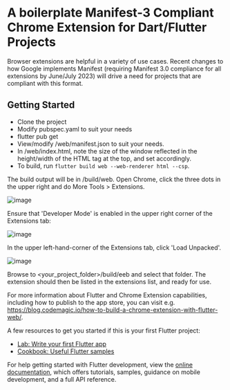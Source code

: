 # A boilerplate Manifest-3 Compliant Chrome Extension for Dart/Flutter Projects

Browser extensions are helpful in a variety of use cases. Recent changes to how Google implements Manifest (requiring Manifest 3.0 compliance for all extensions by June/July 2023) will drive a need for projects that are compliant with this format.

## Getting Started

- Clone the project
- Modify pubspec.yaml to suit your needs
- flutter pub get
- View/modify /web/manifest.json to suit your needs.
- In /web/index.html, note the size of the window reflected in the height/width of the HTML tag at the top, and set accordingly.
- To build, run `flutter build web --web-renderer html --csp`.

The build output will be in /build/web. Open Chrome, click the three dots in the upper right and do More Tools > Extensions.

![image](https://user-images.githubusercontent.com/106363211/212156894-32f0f8b5-9799-4c1a-8398-aff4b72517fe.png)

Ensure that 'Developer Mode' is enabled in the upper right corner of the Extensions tab: 

![image](https://user-images.githubusercontent.com/106363211/212157471-80f2e796-2686-484d-8ed5-3530e647087e.png)

In the upper left-hand-corner of the Extensions tab, click 'Load Unpacked'. 

![image](https://user-images.githubusercontent.com/106363211/212158220-3e41e012-7078-44fe-a51b-bad3dd9d0671.png)

Browse to <your_project_folder>/build/eeb and select that folder. The extension should then be listed in the extensions list, and ready for use.

For more information about Flutter and Chrome Extension capabilities, including how to publish to the app store, you can visit e.g. https://blog.codemagic.io/how-to-build-a-chrome-extension-with-flutter-web/.

A few resources to get you started if this is your first Flutter project:

- [Lab: Write your first Flutter app](https://docs.flutter.dev/get-started/codelab)
- [Cookbook: Useful Flutter samples](https://docs.flutter.dev/cookbook)

For help getting started with Flutter development, view the
[online documentation](https://docs.flutter.dev/), which offers tutorials,
samples, guidance on mobile development, and a full API reference.
